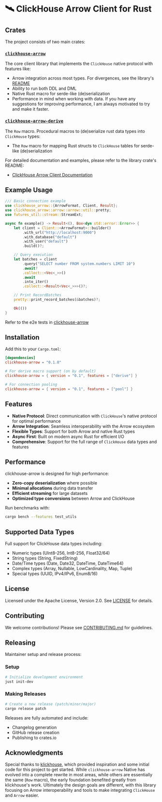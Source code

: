 # 🛰️ ClickHouse Arrow Client for Rust

## Crates

The project consists of two main crates:

### [`clickhouse-arrow`](./clickhouse-arrow/README.md)

The core client library that implements the `ClickHouse` native protocol with features like:

- Arrow integration across most types. For divergences, see the library's [README](./clickhouse-arrow/README.md)
- Ability to run both DDL and DML
- Native Rust macro for serde-like (de)serialization
- Performance in mind when working with data. If you have any suggestions for improving performance, I am always motivated to try and make it faster.

### [`clickhouse-arrow-derive`](./clickhouse-arrow-derive)

The `Row` macro. Procedural macros to (de)serialize rust data types into `ClickHouse` types:

- The `Row` macro for mapping Rust structs to `ClickHouse` tables for serde-like (de)serialization

For detailed documentation and examples, please refer to the library crate's README:

- [ClickHouse Arrow Client Documentation](./clickhouse-arrow/README.md)

## Example Usage

```rust
/// Basic connection example
use clickhouse_arrow::{ArrowFormat, Client, Result};
use clickhouse_arrow::arrow::arrow::util::pretty;
use futures_util::stream::StreamExt;

async fn example() -> Result<(), Box<dyn std::error::Error>> {
    let client = Client::<ArrowFormat>::builder()
        .with_url("http://localhost:9000")
        .with_database("default")
        .with_user("default")
        .build()?;

    // Query execution
    let batches = client
        .query("SELECT number FROM system.numbers LIMIT 10")
        .await?
        .collect::<Vec<_>>()
        .await
        .into_iter()
        .collect::<Result<Vec<_>>>()?;

    // Print RecordBatches
    pretty::print_record_batches(&batches)?;

    Ok(())
}
```

Refer to the e2e tests in [clickhouse-arrow](./clickhouse-arrow/tests/)

## Installation

Add this to your `Cargo.toml`:

```toml
[dependencies]
clickhouse-arrow = "0.1.0"

# For derive macro support (on by default)
clickhouse-arrow = { version = "0.1", features = ["derive"] }

# For connection pooling
clickhouse-arrow = { version = "0.1", features = ["pool"] }
```

## Features

- **Native Protocol**: Direct communication with `ClickHouse`'s native protocol for optimal performance
- **Arrow Integration**: Seamless interoperability with the Arrow ecosystem
- **Flexible Types**: Support for both Arrow and native Rust types
- **Async First**: Built on modern async Rust for efficient I/O
- **Comprehensive**: Support for the full range of `ClickHouse` data types and features

## Performance

clickhouse-arrow is designed for high performance:

- **Zero-copy deserialization** where possible
- **Minimal allocations** during data transfer
- **Efficient streaming** for large datasets
- **Optimized type conversions** between Arrow and ClickHouse

Run benchmarks with:
```bash
cargo bench --features test_utils
```

## Supported Data Types

Full support for ClickHouse data types including:
- Numeric types (UInt8-256, Int8-256, Float32/64)
- String types (String, FixedString)
- Date/Time types (Date, Date32, DateTime, DateTime64)
- Complex types (Array, Nullable, LowCardinality, Map, Tuple)
- Special types (UUID, IPv4/IPv6, Enum8/16)

## License

Licensed under the Apache License, Version 2.0. See [LICENSE](LICENSE) for details.

## Contributing

We welcome contributions! Please see [CONTRIBUTING.md](CONTRIBUTING.md) for guidelines.

## Releasing

Maintainer setup and release process:

### Setup
```bash
# Initialize development environment
just init-dev
```

### Making Releases
```bash
# Create a new release (patch/minor/major)
cargo release patch
```

Releases are fully automated and include:
- Changelog generation
- GitHub release creation
- Publishing to crates.io

## Acknowledgments

Special thanks to [klickhouse](https://github.com/Protryon/klickhouse), which provided inspiration and some initial code for this project to get started. While `clickhouse-arrow` Native has evolved into a complete rewrite in most areas, while others are essentially the same (`Row` macro), the early foundation benefited greatly from klickhouse's work. Ultimately the design goals are different, with this library focusing on Arrow interoperability and tools to make integrating `ClickHouse` and `Arrow` easier.
